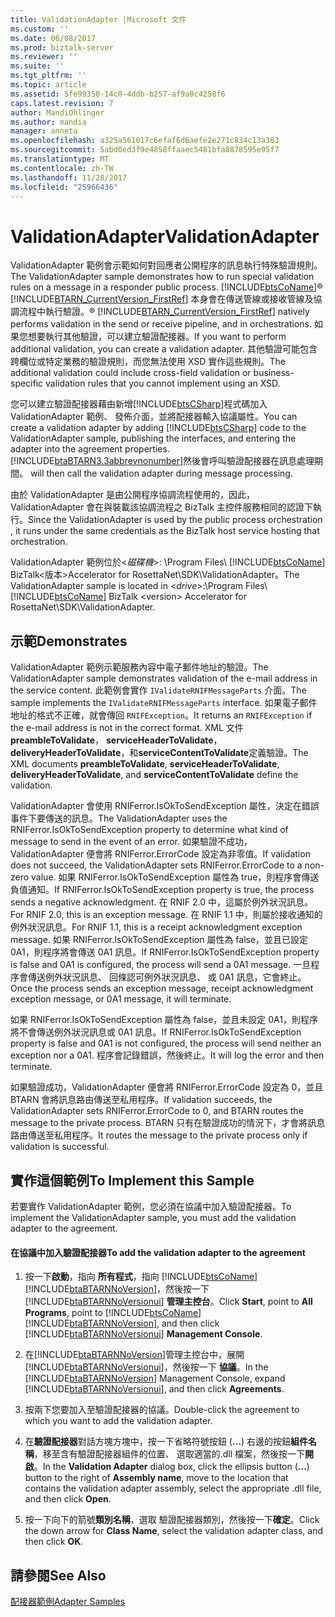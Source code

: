 ```yaml
---
title: ValidationAdapter |Microsoft 文件
ms.custom: ''
ms.date: 06/08/2017
ms.prod: biztalk-server
ms.reviewer: ''
ms.suite: ''
ms.tgt_pltfrm: ''
ms.topic: article
ms.assetid: 5fe99350-14c0-4ddb-b257-af9a0c4258f6
caps.latest.revision: 7
author: MandiOhlinger
ms.author: mandia
manager: anneta
ms.openlocfilehash: a325a561017c6efaf6d6aefe2e271c834c13a363
ms.sourcegitcommit: 5abd0ed3f9e4858ffaaec5481bfa8878595e95f7
ms.translationtype: MT
ms.contentlocale: zh-TW
ms.lasthandoff: 11/28/2017
ms.locfileid: "25966436"
---
```

# <a name="validationadapter"></a><span data-ttu-id="13f41-102">ValidationAdapter</span><span class="sxs-lookup"><span data-stu-id="13f41-102">ValidationAdapter</span></span>
<span data-ttu-id="13f41-103">ValidationAdapter 範例會示範如何對回應者公開程序的訊息執行特殊驗證規則。</span><span class="sxs-lookup"><span data-stu-id="13f41-103">The ValidationAdapter sample demonstrates how to run special validation rules on a message in a responder public process.</span></span> [!INCLUDE[btsCoName](../../includes/btsconame-md.md)]<span data-ttu-id="13f41-104">® [!INCLUDE[BTARN_CurrentVersion_FirstRef](../../includes/btarn-currentversion-firstref-md.md)] 本身會在傳送管線或接收管線及協調流程中執行驗證。</span><span class="sxs-lookup"><span data-stu-id="13f41-104">® [!INCLUDE[BTARN_CurrentVersion_FirstRef](../../includes/btarn-currentversion-firstref-md.md)] natively performs validation in the send or receive pipeline, and in orchestrations.</span></span> <span data-ttu-id="13f41-105">如果您想要執行其他驗證，可以建立驗證配接器。</span><span class="sxs-lookup"><span data-stu-id="13f41-105">If you want to perform additional validation, you can create a validation adapter.</span></span> <span data-ttu-id="13f41-106">其他驗證可能包含跨欄位或特定業務的驗證規則，而您無法使用 XSD 實作這些規則。</span><span class="sxs-lookup"><span data-stu-id="13f41-106">The additional validation could include cross-field validation or business-specific validation rules that you cannot implement using an XSD.</span></span>  
  
 <span data-ttu-id="13f41-107">您可以建立驗證配接器藉由新增[!INCLUDE[btsCSharp](../../includes/btscsharp-md.md)]程式碼加入 ValidationAdapter 範例、 發佈介面，並將配接器輸入協議屬性。</span><span class="sxs-lookup"><span data-stu-id="13f41-107">You can create a validation adapter by adding [!INCLUDE[btsCSharp](../../includes/btscsharp-md.md)] code to the ValidationAdapter sample, publishing the interfaces, and entering the adapter into the agreement properties.</span></span> [!INCLUDE[btaBTARN3.3abbrevnonumber](../../includes/btabtarn3-3abbrevnonumber-md.md)]<span data-ttu-id="13f41-108">然後會呼叫驗證配接器在訊息處理期間。</span><span class="sxs-lookup"><span data-stu-id="13f41-108"> will then call the validation adapter during message processing.</span></span>  
  
 <span data-ttu-id="13f41-109">由於 ValidationAdapter 是由公開程序協調流程使用的，因此，ValidationAdapter 會在與裝載該協調流程之 BizTalk 主控件服務相同的認證下執行。</span><span class="sxs-lookup"><span data-stu-id="13f41-109">Since the ValidationAdapter is used by the public process orchestration , it runs under the same credentials as the BizTalk host service hosting that orchestration.</span></span>  
  
 <span data-ttu-id="13f41-110">ValidationAdapter 範例位於\<*磁碟機*\>: \Program Files\\ [!INCLUDE[btsCoName](../../includes/btsconame-md.md)] BizTalk\<版本\>Accelerator for RosettaNet\SDK\ValidationAdapter。</span><span class="sxs-lookup"><span data-stu-id="13f41-110">The ValidationAdapter sample is located in \<*drive*\>:\Program Files\\[!INCLUDE[btsCoName](../../includes/btsconame-md.md)] BizTalk \<version\> Accelerator for RosettaNet\SDK\ValidationAdapter.</span></span>  
  
## <a name="demonstrates"></a><span data-ttu-id="13f41-111">示範</span><span class="sxs-lookup"><span data-stu-id="13f41-111">Demonstrates</span></span>  
 <span data-ttu-id="13f41-112">ValidationAdapter 範例示範服務內容中電子郵件地址的驗證。</span><span class="sxs-lookup"><span data-stu-id="13f41-112">The ValidationAdapter sample demonstrates validation of the e-mail address in the service content.</span></span> <span data-ttu-id="13f41-113">此範例會實作 `IValidateRNIFMessageParts` 介面。</span><span class="sxs-lookup"><span data-stu-id="13f41-113">The sample implements the `IValidateRNIFMessageParts` interface.</span></span> <span data-ttu-id="13f41-114">如果電子郵件地址的格式不正確，就會傳回 `RNIFException`。</span><span class="sxs-lookup"><span data-stu-id="13f41-114">It returns an `RNIFException` if the e-mail address is not in the correct format.</span></span> <span data-ttu-id="13f41-115">XML 文件**preambleToValidate**， **serviceHeaderToValidate**， **deliveryHeaderToValidate**，和**serviceContentToValidate**定義驗證。</span><span class="sxs-lookup"><span data-stu-id="13f41-115">The XML documents **preambleToValidate**, **serviceHeaderToValidate**, **deliveryHeaderToValidate**, and **serviceContentToValidate** define the validation.</span></span>  
  
 <span data-ttu-id="13f41-116">ValidationAdapter 會使用 RNIFerror.IsOkToSendException 屬性，決定在錯誤事件下要傳送的訊息。</span><span class="sxs-lookup"><span data-stu-id="13f41-116">The ValidationAdapter uses the RNIFerror.IsOkToSendException property to determine what kind of message to send in the event of an error.</span></span> <span data-ttu-id="13f41-117">如果驗證不成功，ValidationAdapter 便會將 RNIFerror.ErrorCode 設定為非零值。</span><span class="sxs-lookup"><span data-stu-id="13f41-117">If validation does not succeed, the ValidationAdapter sets RNIFerror.ErrorCode to a non-zero value.</span></span> <span data-ttu-id="13f41-118">如果 RNIFerror.IsOkToSendException 屬性為 true，則程序會傳送負值通知。</span><span class="sxs-lookup"><span data-stu-id="13f41-118">If RNIFerror.IsOkToSendException property is true, the process sends a negative acknowledgment.</span></span> <span data-ttu-id="13f41-119">在 RNIF 2.0 中，這屬於例外狀況訊息。</span><span class="sxs-lookup"><span data-stu-id="13f41-119">For RNIF 2.0, this is an exception message.</span></span> <span data-ttu-id="13f41-120">在 RNIF 1.1 中，則屬於接收通知的例外狀況訊息。</span><span class="sxs-lookup"><span data-stu-id="13f41-120">For RNIF 1.1, this is a receipt acknowledgment exception message.</span></span> <span data-ttu-id="13f41-121">如果 RNIFerror.IsOkToSendException 屬性為 false，並且已設定 0A1，則程序將會傳送 0A1 訊息。</span><span class="sxs-lookup"><span data-stu-id="13f41-121">If RNIFerror.IsOkToSendException property is false and 0A1 is configured, the process will send a 0A1 message.</span></span> <span data-ttu-id="13f41-122">一旦程序會傳送例外狀況訊息、 回條認可例外狀況訊息、 或 0A1 訊息，它會終止。</span><span class="sxs-lookup"><span data-stu-id="13f41-122">Once the process sends an exception message, receipt acknowledgment exception message, or 0A1 message, it will terminate.</span></span>  
  
 <span data-ttu-id="13f41-123">如果 RNIFerror.IsOkToSendException 屬性為 false，並且未設定 0A1，則程序將不會傳送例外狀況訊息或 0A1 訊息。</span><span class="sxs-lookup"><span data-stu-id="13f41-123">If RNIFerror.IsOkToSendException property is false and 0A1 is not configured, the process will send neither an exception nor a 0A1.</span></span> <span data-ttu-id="13f41-124">程序會記錄錯誤，然後終止。</span><span class="sxs-lookup"><span data-stu-id="13f41-124">It will log the error and then terminate.</span></span>  
  
 <span data-ttu-id="13f41-125">如果驗證成功，ValidationAdapter 便會將 RNIFerror.ErrorCode 設定為 0，並且 BTARN 會將訊息路由傳送至私用程序。</span><span class="sxs-lookup"><span data-stu-id="13f41-125">If validation succeeds, the ValidationAdapter sets RNIFerror.ErrorCode to 0, and BTARN routes the message to the private process.</span></span> <span data-ttu-id="13f41-126">BTARN 只有在驗證成功的情況下，才會將訊息路由傳送至私用程序。</span><span class="sxs-lookup"><span data-stu-id="13f41-126">It routes the message to the private process only if validation is successful.</span></span>  
  
## <a name="to-implement-this-sample"></a><span data-ttu-id="13f41-127">實作這個範例</span><span class="sxs-lookup"><span data-stu-id="13f41-127">To Implement this Sample</span></span>  
 <span data-ttu-id="13f41-128">若要實作 ValidationAdapter 範例，您必須在協議中加入驗證配接器。</span><span class="sxs-lookup"><span data-stu-id="13f41-128">To implement the ValidationAdapter sample, you must add the validation adapter to the agreement.</span></span>  
  
#### <a name="to-add-the-validation-adapter-to-the-agreement"></a><span data-ttu-id="13f41-129">在協議中加入驗證配接器</span><span class="sxs-lookup"><span data-stu-id="13f41-129">To add the validation adapter to the agreement</span></span>  
  
1.  <span data-ttu-id="13f41-130">按一下**啟動**，指向 **所有程式**，指向 [!INCLUDE[btsCoName](../../includes/btsconame-md.md)] [!INCLUDE[btaBTARNNoVersion](../../includes/btabtarnnoversion-md.md)]，然後按一下 [!INCLUDE[btaBTARNNoVersionui](../../includes/btabtarnnoversionui-md.md)] **管理主控台**。</span><span class="sxs-lookup"><span data-stu-id="13f41-130">Click **Start**, point to **All Programs**, point to [!INCLUDE[btsCoName](../../includes/btsconame-md.md)][!INCLUDE[btaBTARNNoVersion](../../includes/btabtarnnoversion-md.md)], and then click [!INCLUDE[btaBTARNNoVersionui](../../includes/btabtarnnoversionui-md.md)] **Management Console**.</span></span>  
  
2.  <span data-ttu-id="13f41-131">在[!INCLUDE[btaBTARNNoVersion](../../includes/btabtarnnoversion-md.md)]管理主控台中，展開  [!INCLUDE[btaBTARNNoVersionui](../../includes/btabtarnnoversionui-md.md)]，然後按一下 **協議**。</span><span class="sxs-lookup"><span data-stu-id="13f41-131">In the [!INCLUDE[btaBTARNNoVersion](../../includes/btabtarnnoversion-md.md)] Management Console, expand [!INCLUDE[btaBTARNNoVersionui](../../includes/btabtarnnoversionui-md.md)], and then click **Agreements**.</span></span>  
  
3.  <span data-ttu-id="13f41-132">按兩下您要加入至驗證配接器的協議。</span><span class="sxs-lookup"><span data-stu-id="13f41-132">Double-click the agreement to which you want to add the validation adapter.</span></span>  
  
4.  <span data-ttu-id="13f41-133">在**驗證配接器**對話方塊方塊中，按一下省略符號按鈕 (**...**) 右邊的按鈕**組件名稱**，移至含有驗證配接器組件的位置、 選取適當的.dll 檔案，然後按一下**開啟**。</span><span class="sxs-lookup"><span data-stu-id="13f41-133">In the **Validation Adapter** dialog box, click the ellipsis button (**...**) button to the right of **Assembly name**, move to the location that contains the validation adapter assembly, select the appropriate .dll file, and then click **Open**.</span></span>  
  
5.  <span data-ttu-id="13f41-134">按一下向下的箭號**類別名稱**，選取 驗證配接器類別，然後按一下**確定**。</span><span class="sxs-lookup"><span data-stu-id="13f41-134">Click the down arrow for **Class Name**, select the validation adapter class, and then click **OK**.</span></span>  
  
## <a name="see-also"></a><span data-ttu-id="13f41-135">請參閱</span><span class="sxs-lookup"><span data-stu-id="13f41-135">See Also</span></span>  
 [<span data-ttu-id="13f41-136">配接器範例</span><span class="sxs-lookup"><span data-stu-id="13f41-136">Adapter Samples</span></span>](../../adapters-and-accelerators/accelerator-rosettanet/adapter-samples.md)